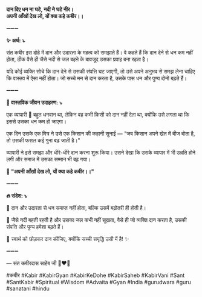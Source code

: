 **दान दिए धन ना घटे, नदी ने घटे नीर।**\
**अपनी आँखों देख लो, यों क्या कहे कबीर।।**

➖➖➖

**✨ अर्थ: ⤵**

संत कबीर इस दोहे में दान और उदारता के महत्व को समझाते हैं। वे कहते हैं कि दान देने से धन कम नहीं होता, ठीक वैसे ही जैसे नदी से जल बहने के बावजूद उसका प्रवाह बना रहता है।

यदि कोई व्यक्ति सोचे कि दान देने से उसकी संपत्ति घट जाएगी, तो उसे अपने अनुभव से समझ लेना चाहिए कि वास्तव में ऐसा नहीं होता। जो सच्चे मन से दान करता है, उसके पास धन और पुण्य दोनों बढ़ते हैं।

➖➖➖

**🌾 वास्तविक जीवन उदाहरण: ⤵**

एक व्यापारी 🏦 बहुत धनवान था, लेकिन वह कभी किसी को दान नहीं देता था, क्योंकि उसे लगता था कि इससे उसका धन कम हो जाएगा।

एक दिन उसके एक मित्र ने उसे एक किसान की कहानी सुनाई — "जब किसान अपने खेत में बीज बोता है, तो उसकी फसल कई गुना बढ़ जाती है।"

व्यापारी ने इसे समझा और धीरे-धीरे दान करना शुरू किया। उसने देखा कि उसके व्यापार में भी उन्नति होने लगी और समाज में उसका सम्मान भी बढ़ गया।

**📜 "अपनी आँखों देख लो, यों क्या कहे कबीर।।"**

➖➖➖

**🔥 संदेश: ⤵**

💖 दान और उदारता से धन समाप्त नहीं होता, बल्कि उसमें बढ़ोतरी ही होती है।

🌊 जैसे नदी बहती रहती है और उसका जल कभी नहीं सूखता, वैसे ही जो व्यक्ति दान करता है, उसकी संपत्ति और पुण्य हमेशा बढ़ते हैं।

🙏 स्वार्थ को छोड़कर दान कीजिए, क्योंकि सच्ची समृद्धि उसी में है! ✨

➖➖➖

— संत कबीरदास साहेब जी 🙏❤️💯

#कबीर #Kabir #KabirGyan #KabirKeDohe #KabirSaheb #KabirVani #Sant #SantKabir #Spiritual #Wisdom #Advaita #Gyan #India #gurudwara #guru #sanatani #hindu
